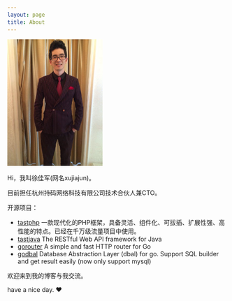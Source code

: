 ```yaml
---
layout: page
title: About
---
```


<img style="height:290px;" src="/images/me.jpg">

Hi，我叫徐佳军(网名xujiajun)。

目前担任杭州持码网络科技有限公司技术合伙人兼CTO。

开源项目： 
* <a href="https://github.com/tastphp/tastphp" target="__blank">tastphp</a> 一款现代化的PHP框架，具备灵活、组件化、可拔插、扩展性强、高性能的特点。已经在千万级流量项目中使用。
* <a href="https://github.com/xujiajun/tastjava" target="__blank">tastjava</a> 
The RESTful Web API framework for Java
* <a href="https://github.com/xujiajun/gorouter" target="__blank">gorouter</a> 
A simple and fast HTTP router for Go
* <a href="https://github.com/xujiajun/godbal" target="__blank">godbal</a> Database Abstraction Layer (dbal) for go. Support SQL builder and get result easily (now only support mysql)


欢迎来到我的博客与我交流。

have a nice day. ♥
